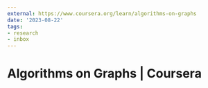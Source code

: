 ```yaml
---
external: https://www.coursera.org/learn/algorithms-on-graphs
date: '2023-08-22'
tags:
- research
- inbox
---
```


# Algorithms on Graphs | Coursera
